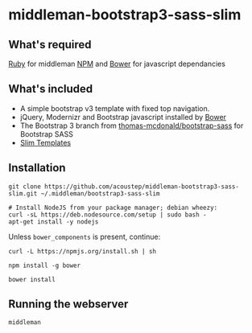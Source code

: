 # middleman-bootstrap3-sass-slim

## What's required

[Ruby](https://www.ruby-lang.org/) for middleman
[NPM](https://npmjs.org) and [Bower](http://bower.io) for javascript dependancies

## What's included

* A simple bootstrap v3 template with fixed top navigation.
* jQuery, Modernizr and Bootstrap javascript installed by [Bower](http://bower.io)
* The Bootstrap 3 branch from [thomas-mcdonald/bootstrap-sass](https://github.com/thomas-mcdonald/bootstrap-sass) for Bootstrap SASS
* [Slim Templates](http://slim-lang.com)

## Installation

```
git clone https://github.com/acoustep/middleman-bootstrap3-sass-slim.git ~/.middleman/bootstrap3-sass-slim

# Install NodeJS from your package manager; debian wheezy:
curl -sL https://deb.nodesource.com/setup | sudo bash -
apt-get install -y nodejs
```

Unless `bower_components` is present, continue:

```
curl -L https://npmjs.org/install.sh | sh

npm install -g bower

bower install
```

## Running the webserver

```
middleman
```
